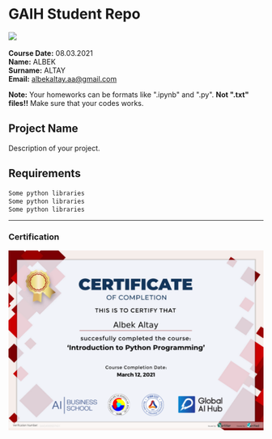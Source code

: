 # GAIH Student Repo 
![](img/newlogo.png)

**Course Date:** 08.03.2021  
**Name:** ALBEK  
**Surname:** ALTAY  
**Email:** albekaltay.aa@gmail.com  

**Note:** Your homeworks can be formats like ".ipynb" and ".py". **Not ".txt" files!!** Make sure that your codes works.  

## Project Name
Description of your project.

## Requirements
```
Some python libraries
Some python libraries
Some python libraries
```
---

### Certification
![](img/myPythonCertificate.png)

